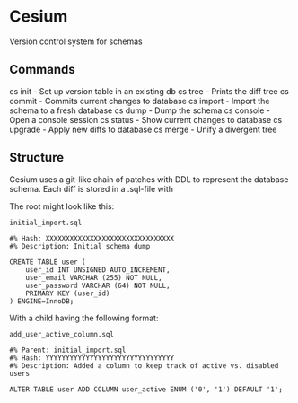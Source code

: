 Cesium
======

Version control system for schemas

Commands
--------

cs init - Set up version table in an existing db
cs tree - Prints the diff tree
cs commit - Commits current changes to database
cs import - Import the schema to a fresh database
cs dump - Dump the schema
cs console - Open a console session
cs status - Show current changes to database
cs upgrade - Apply new diffs to database
cs merge - Unify a divergent tree

Structure
---------

Cesium uses a git-like chain of patches with DDL to represent the database schema.
Each diff is stored in a .sql-file with 

The root might look like this:

    initial_import.sql

    #% Hash: XXXXXXXXXXXXXXXXXXXXXXXXXXXXXXXX
    #% Description: Initial schema dump

    CREATE TABLE user (
        user_id INT UNSIGNED AUTO_INCREMENT,
        user_email VARCHAR (255) NOT NULL,
        user_password VARCHAR (64) NOT NULL,
        PRIMARY KEY (user_id)
    ) ENGINE=InnoDB;

With a child having the following format:

    add_user_active_column.sql

    #% Parent: initial_import.sql
    #% Hash: YYYYYYYYYYYYYYYYYYYYYYYYYYYYYYYY
    #% Description: Added a column to keep track of active vs. disabled users

    ALTER TABLE user ADD COLUMN user_active ENUM ('0', '1') DEFAULT '1';
